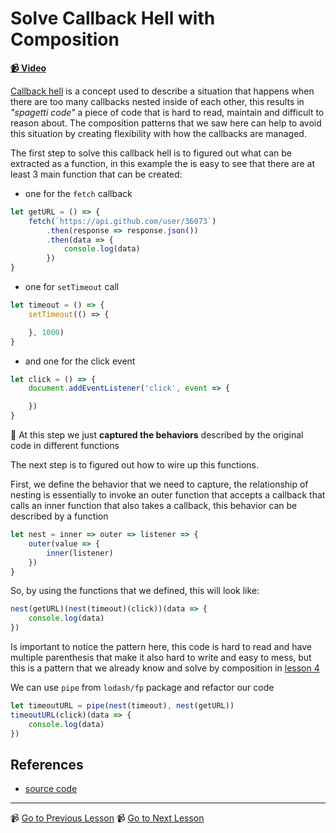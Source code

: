 # Solve Callback Hell with Composition

**[📹 Video](https://egghead.io/lessons/egghead-solve-callback-hell-with-composition)**

[Callback hell](http://callbackhell.com) is a concept used to describe a situation that happens when there are too many callbacks nested inside of each other, this results in *"spagetti code"* a piece of code that is hard to read, maintain and difficult to reason about. 
The composition patterns that we saw here can help to avoid this situation by creating flexibility with how the callbacks are managed.

The first step to solve this callback hell is to figured out what can be extracted as a function, in this example the is easy to see that there are at least 3 main function that can be created:
* one for the `fetch` callback
```javascript
let getURL = () => {
    fetch(`https://api.github.com/user/36073`)
        .then(response => response.json())
        .then(data => {
            console.log(data)
        })
}
```
* one for `setTimeout` call 
```javascript
let timeout = () => {
    setTimeout(() => {

    }, 1000)
}
```
* and one for the click event 
```javascript
let click = () => {
    document.addEventListener('click', event => {

    })
}
```
🔑 At this step we just  **captured the behaviors** described by the original code in different functions

The next step is to figured out how to wire up this functions.

First, we define the behavior that we need to capture, the relationship of nesting is essentially to invoke an outer function that accepts a callback that calls an inner function that also takes a callback, this behavior can be described by a function 
```javascript
let nest = inner => outer => listener => {
    outer(value => {
        inner(listener)
    })
}
```

So, by using the functions that we defined, this will look like:
```javascript
nest(getURL)(nest(timeout)(click))(data => {
    console.log(data)
})
```
Is important to notice the pattern here, this code is hard to read and have multiple parenthesis that make it also hard to write and easy to mess, but this is a pattern that we already know and solve by composition in [lesson 4](4-compose-closures-and-callbacks-to-create-new-functions.md)

We can use `pipe` from `lodash/fp` package and refactor our code 

```javascript
let timeoutURL = pipe(nest(timeout), nest(getURL))
timeoutURL(click)(data => {
    console.log(data)
})
```

## References

- [source code](https://github.com/johnlindquist/crafting-functions/blob/solve-callback-hell/src/index.js)

---

📹 [Go to Previous Lesson](https://egghead.io/lessons/egghead-time-is-a-hidden-variable-in-javascript-f724e184)
📹 [Go to Next Lesson](https://egghead.io/lessons/egghead-passing-values-through-callback-hell)


